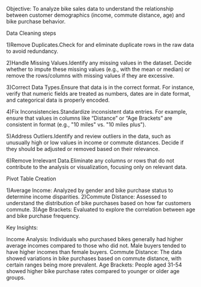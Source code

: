 Objective: To analyze bike sales data to understand the relationship between customer demographics (income, commute distance, age) and bike purchase behavior.

Data Cleaning steps

1)Remove Duplicates.Check for and eliminate duplicate rows in the raw data to avoid redundancy.

2)Handle Missing Values.Identify any missing values in the dataset. Decide whether to impute these missing values (e.g., with the mean or median) or remove the rows/columns with missing 
values if they are excessive.

3)Correct Data Types.Ensure that data is in the correct format. For instance, verify that numeric fields are treated as numbers, dates are in date format, and categorical data is properly encoded.

4)Fix Inconsistencies.Standardize inconsistent data entries. For example, ensure that values in columns like “Distance” or “Age Brackets” are consistent in format (e.g., "10 miles" vs. "10 miles plus").

5)Address Outliers.Identify and review outliers in the data, such as unusually high or low values in income or commute distances. Decide if they should be adjusted or removed based on their relevance.

6)Remove Irrelevant Data.Eliminate any columns or rows that do not contribute to the analysis or visualization, focusing only on relevant data.

Pivot Table Creation

1)Average Income: Analyzed by gender and bike purchase status to determine income disparities.
2)Commute Distance: Assessed to understand the distribution of bike purchases based on how far customers commute.
3)Age Brackets: Evaluated to explore the correlation between age and bike purchase frequency.


Key Insights:

Income Analysis: Individuals who purchased bikes generally had higher average incomes compared to those who did not. Male buyers tended to have higher incomes than female buyers.
Commute Distance: The data showed variations in bike purchases based on commute distance, with certain ranges being more prevalent.
Age Brackets: People aged 31-54 showed higher bike purchase rates compared to younger or older age groups.
